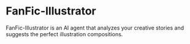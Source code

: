 # FanFic-Illustrator
FanFic-Illustrator is an AI agent that analyzes your creative stories and suggests the perfect illustration compositions.
